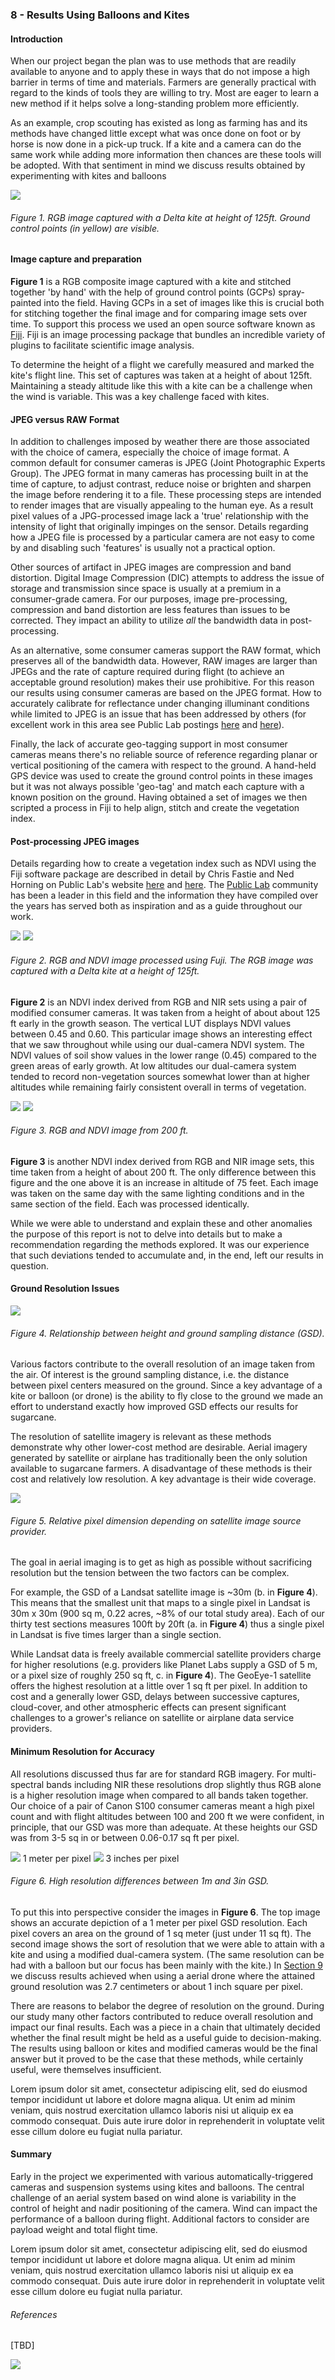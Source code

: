### 8 - Results Using Balloons and Kites

#### Introduction

When our project began the plan was to use methods that are readily available to anyone and to apply these in 
ways that do not impose a high barrier in terms of time and materials. Farmers are generally practical with regard to the 
kinds of tools they are willing to try. Most are eager to learn a new method if it helps solve 
a long-standing problem more efficiently. 

As an example, crop scouting has existed as long as farming has and its methods 
have changed little except what was once done on foot or by horse is now done in a pick-up truck. If a kite and a camera 
can do the same work while adding more information then chances are these tools will be adopted. With that sentiment in 
mind we discuss results obtained by experimenting with kites and balloons

![](img/kite_image_rgb.png)
###### Figure 1. RGB image captured with a Delta kite at height of 125ft. Ground control points (in yellow) are visible.

#### Image capture and preparation

__Figure 1__ is a RGB composite image captured with a kite and stitched together 'by hand' with the help of ground control points (GCPs) 
spray-painted into the field. Having GCPs in a set of images like this is crucial both for stitching together the final 
image and for comparing image sets over time. To support this process we used an open source software known as 
[Fiji](https://fiji.sc/). Fiji is an image processing package that bundles an incredible variety of plugins to facilitate 
scientific image analysis.  

To determine the height of a flight we carefully measured and marked the kite's flight line. This set of 
captures was taken at a height of about 125ft. Maintaining a steady altitude like this with a kite can be a challenge when the 
wind is variable. This was a key challenge faced with kites. 

#### JPEG versus RAW Format

In addition to challenges imposed by weather there are those associated with the choice of camera, especially the choice of 
image format. A common default for consumer cameras is JPEG (Joint Photographic Experts Group). The JPEG format in many cameras 
has processing built in at the time of capture, to adjust contrast, reduce noise or brighten and sharpen the image before 
rendering it to a file. These processing steps are intended to render images that are visually appealing 
to the human eye. As a result pixel values of a JPG-processed image lack a 'true' relationship with the intensity of light 
that originally impinges on the sensor. Details regarding how a JPEG file is processed by a particular camera are not easy 
to come by and disabling such 'features' is usually not a practical option.

Other sources of artifact in JPEG images are compression and band distortion. Digital Image 
Compression (DIC) attempts to address the issue of storage and transmission since space is usually at a premium in a consumer-grade 
camera. For our purposes, image pre-processing, compression and band distortion are less features than issues to be corrected. 
They impact an ability to utilize _all_ the bandwidth data in post-processing.

As an alternative, some consumer cameras support the RAW format, which preserves all of the bandwidth data. However, RAW images are larger 
than JPEGs and the rate of capture required during flight (to achieve an acceptable ground resolution) makes their
use prohibitive. For this reason our results using consumer cameras are based on the JPEG format. How to accurately calibrate for reflectance 
under changing illuminant conditions while limited to JPEG is an issue that has been addressed by others (for excellent
work in this area see Public Lab postings [here](https://publiclab.org/notes/nedhorning/07-10-2014/using-a-raw-image-to-calibrate-a-jpeg-image)
and [here](https://publiclab.org/notes/nedhorning/06-30-2015/automating-ndvi-calibration)). 

Finally, the lack of accurate geo-tagging support in most consumer cameras means there's no reliable source of reference regarding planar or 
vertical positioning of the camera with respect to the ground. A hand-held GPS device was used to create the ground
control points in these images but it was not always possible 'geo-tag' and match each capture with a known position 
on the ground. Having obtained a set of images we then scripted a process in Fiji to help align, stitch and create the vegetation index.  
   
#### Post-processing JPEG images
Details regarding how to create a vegetation index such as NDVI using the Fiji software package are described in detail by Chris Fastie
and Ned Horning on Public Lab's website [here](https://publiclab.org/wiki/photo-monitoring-plugin) and 
[here](https://publiclab.org/notes/nedhorning/5-31-2012/registering-and-processing-photos-acquired-two-cameras). 
The [Public Lab](https://publiclab.org/) community has been a leader in this field and the information they have compiled 
over the years has served both as inspiration and as a guide throughout our work. 

![](img/2016_0513_122_rgb.jpg)
![](img/2016_0513_122_ndvi.jpg)
###### Figure 2. RGB and NDVI image processed using Fuji. The RGB image was captured with a Delta kite at a height of 125ft.
__Figure 2__ is an NDVI index derived from RGB and NIR sets using a pair of modified consumer cameras. It was taken 
from a height of about about 125 ft early in the growth season. The vertical LUT displays NDVI values between 0.45 and 0.60. 
This particular image shows an interesting effect that we saw throughout while using our dual-camera NDVI system. The NDVI 
values of soil show values in the lower range (0.45) compared to the green areas of early 
growth. At low altitudes our dual-camera system tended to record non-vegetation sources somewhat lower than at higher altitudes 
while remaining fairly consistent overall in terms of vegetation.  

![](img/2016_0513_141_rgb.jpg)
![](img/2016_0513_141_ndvi_color.jpg)
###### Figure 3. RGB and NDVI image from 200 ft.
__Figure 3__ is another NDVI index derived from RGB and NIR image sets, this time taken from a height of about 
200 ft. The only difference between this figure and the one above it is an increase in altitude of 75 feet. 
Each image was taken on the same day with the same lighting conditions and in the same section of the field. Each was processed identically.    

While we were able to understand and explain these and other anomalies the purpose of this report is not to delve into details but
to make a recommendation regarding the methods explored. It was our experience that such deviations tended to accumulate and, 
in the end, left our results in question. 

#### Ground Resolution Issues

![](img/gsd.png)
###### Figure 4. Relationship between height and ground sampling distance (GSD).

Various factors contribute to the overall resolution of an image taken from the air. Of interest is the ground sampling 
distance, i.e. the distance between pixel centers measured on the ground. Since a key advantage of a kite or balloon (or drone) 
is the ability to fly close to the ground we made an effort to understand exactly how improved GSD effects our results for sugarcane. 

The resolution of satellite imagery is relevant as these methods demonstrate why other lower-cost method 
are desirable. Aerial imagery generated by satellite or airplane has traditionally been the only solution available to 
sugarcane farmers. A disadvantage of these methods is their cost and relatively low resolution. A key advantage is their wide coverage.

![](img/pixel-sizes.png)
###### Figure 5. Relative pixel dimension depending on satellite image source provider.

The goal in aerial imaging is to get as high as possible without sacrificing resolution but the tension between the two factors can be complex.

For example, the GSD of a Landsat satellite image is ~30m (b. in __Figure 4__). This means that the smallest unit that 
maps to a single pixel in Landsat is 30m x 30m (900 sq m, 0.22 acres, ~8% of our total study area). Each of 
our thirty test sections measures 100ft by 20ft (a. in __Figure 4__) thus a single pixel in Landsat is five times larger 
than a single section. 

While Landsat data is freely available commercial satellite providers charge for higher resolutions (e.g. providers 
like Planet Labs supply a GSD of 5 m, or a pixel size of roughly 250 sq ft, c. in __Figure 4__). The GeoEye-1 satellite 
offers the highest resolution at a little over 1 sq ft per pixel. In addition to cost and a generally lower GSD, delays between successive captures, cloud-cover, and other atmospheric 
effects can present significant challenges to a grower's reliance on satellite or airplane data service providers. 

#### Minimum Resolution for Accuracy

All resolutions discussed thus far are for standard RGB imagery. For multi-spectral bands including NIR 
these resolutions drop slightly thus RGB alone is a higher resolution image when compared to all bands 
taken together. Our choice of a pair of Canon S100 consumer cameras meant a high pixel count and with flight altitudes 
between 100 and 200 ft we were confident, in principle, that our GSD was more than adequate. At these heights our GSD 
was from 3-5 sq in or between 0.06-0.17 sq ft per pixel.

![](img/1m-resolution.png)
1 meter per pixel
![](img/3in-resolution.png)
3 inches per pixel
###### Figure 6. High resolution differences between 1m and 3in GSD.

To put this into perspective consider the images in __Figure 6__. The top image shows an accurate depiction of a 1 meter
per pixel GSD resolution. Each pixel covers an area on the ground of 1 sq meter (just under 11 sq ft). The second image 
shows the sort of resolution that we were able to attain with a kite and using a modified dual-camera system. (The same resolution can be
had with a balloon but our focus has been mainly with the kite.) In [Section 9](study_results_drones.md) we discuss results 
achieved when using a aerial drone where the attained ground resolution was 2.7 centimeters or about 1 inch square per pixel.

There are reasons to belabor the degree of resolution on the ground. During our study many other factors contributed 
to reduce overall resolution and impact our final results. Each was a piece in a chain that ultimately decided whether the
final result might be held as a useful guide to decision-making. The results using balloon or kites and modified cameras
would be the final answer but it proved to be the case that these methods, while certainly useful, were themselves insufficient.   

Lorem ipsum dolor sit amet, consectetur adipiscing elit, sed do eiusmod tempor incididunt ut labore et dolore magna aliqua. Ut enim ad minim veniam, quis nostrud exercitation ullamco laboris nisi ut aliquip ex ea commodo consequat. Duis aute irure dolor in reprehenderit in voluptate velit esse cillum dolore eu fugiat nulla pariatur.

#### Summary

Early in the project we experimented with various automatically-triggered cameras and suspension systems 
using kites and balloons. The central challenge of an aerial system based on wind alone is variability in the 
control of height and nadir positioning of the camera. Wind can impact the performance of a balloon during flight. 
Additional factors to consider are payload weight and total flight time. 

Lorem ipsum dolor sit amet, consectetur adipiscing elit, sed do eiusmod tempor incididunt ut labore et dolore magna aliqua. Ut enim ad minim veniam, quis nostrud exercitation ullamco laboris nisi ut aliquip ex ea commodo consequat. Duis aute irure dolor in reprehenderit in voluptate velit esse cillum dolore eu fugiat nulla pariatur.

###### References

[TBD]

![](img/farmera.png) 
